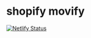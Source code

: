 # shopify movify

[![Netlify Status](https://api.netlify.com/api/v1/badges/f04805d5-b96d-44d0-a72a-ebf2658f9f44/deploy-status)](https://app.netlify.com/sites/shopify-movify/deploys)
